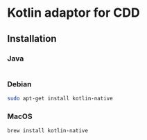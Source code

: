 # Kotlin adaptor for CDD

## Installation

### Java
```bash
```

### Debian
```bash
sudo apt-get install kotlin-native
```

### MacOS
```bash
brew install kotlin-native
```
